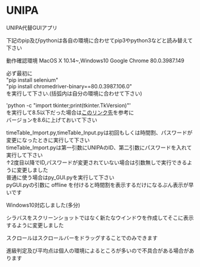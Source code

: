 # UNIPA
UNIPA代替GUIアプリ

下記のpip及びpythonは各自の環境に合わせてpip3やpython3などと読み替えて下さい

動作確認環境 MacOS X 10.14~,Windows10
Google Chrome 80.0.3987.149

必ず最初に  
"pip install selenium"  
"pip install chromedriver-binary==80.0.3987.106.0"  
を実行して下さい.(括弧内は自分の環境に合わせて下さい)

'python -c "import tkinter;print(tkinter.TkVersion)"'  
を実行して8.5以下だった場合は[このリンク先](https://qiita.com/person0/items/4a8d4bf490510e8f71ab)を参考に  
バージョンを8.6に上げておいて下さい

timeTable_Import.py,timeTable_Input.pyは初回もしくは時間割、パスワードが変更になったときに実行して下さい  
timeTable_Import.pyは第一引数にUNIPAのID、第二引数にパスワードを入れて実行して下さい  
↑2度目以降でID,パスワードが変更されていない場合は引数無しで実行できるように変更しました  
普通に使う場合はpy_GUI.pyを実行して下さい  
pyGUI.pyの引数に offline を付けると時間割を表示するだけになるぶん表示が早いです

Windows10対応しました(多分)

シラバスをスクリーンショットではなく新たなウインドウを作成してそこに表示するように変更しました

スクロールはスクロールバーをドラッグすることでのみできます

進級判定及び平均点は個人の環境によるところが多いので不具合がある場合があります
